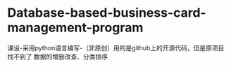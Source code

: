 # Database-based-business-card-management-program
课设-采用python语言编写-（非原创）用的是github上的开源代码，但是原项目找不到了
数据的增删改查、分类排序
